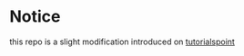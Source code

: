 # Notice
this repo is a slight modification introduced on [tutorialspoint](https://www.tutorialspoint.com/android/android_notifications.htm)